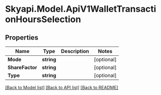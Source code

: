 
# Skyapi.Model.ApiV1WalletTransactionHoursSelection

## Properties

Name | Type | Description | Notes
------------ | ------------- | ------------- | -------------
**Mode** | **string** |  | [optional] 
**ShareFactor** | **string** |  | [optional] 
**Type** | **string** |  | [optional] 

[[Back to Model list]](../README.md#documentation-for-models)
[[Back to API list]](../README.md#documentation-for-api-endpoints)
[[Back to README]](../README.md)

